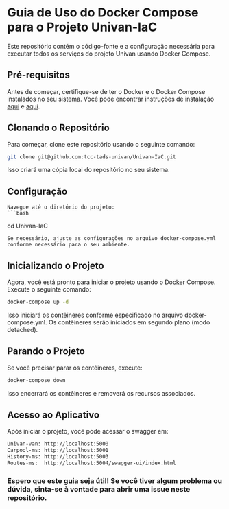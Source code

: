 # Guia de Uso do Docker Compose para o Projeto Univan-IaC

Este repositório contém o código-fonte e a configuração necessária para executar todos os serviços do projeto Univan usando Docker Compose.

## Pré-requisitos

Antes de começar, certifique-se de ter o Docker e o Docker Compose instalados no seu sistema. Você pode encontrar instruções de instalação [aqui](https://docs.docker.com/get-docker/) e [aqui](https://docs.docker.com/compose/install/).

## Clonando o Repositório

Para começar, clone este repositório usando o seguinte comando:

```bash
git clone git@github.com:tcc-tads-univan/Univan-IaC.git
```

Isso criará uma cópia local do repositório no seu sistema.

## Configuração

    Navegue até o diretório do projeto:
    ```bash
cd Univan-IaC

    Se necessário, ajuste as configurações no arquivo docker-compose.yml conforme necessário para o seu ambiente.

## Inicializando o Projeto

Agora, você está pronto para iniciar o projeto usando o Docker Compose. Execute o seguinte comando:

```bash
docker-compose up -d
```
Isso iniciará os contêineres conforme especificado no arquivo docker-compose.yml. Os contêineres serão iniciados em segundo plano (modo detached).

## Parando o Projeto

Se você precisar parar os contêineres, execute:

```bash
docker-compose down
```
Isso encerrará os contêineres e removerá os recursos associados.


## Acesso ao Aplicativo

Após iniciar o projeto, você pode acessar o swagger em: 

```bash
Univan-van: http://localhost:5000
Carpool-ms: http://localhost:5001
History-ms: http://localhost:5003
Routes-ms:  http://localhost:5004/swagger-ui/index.html
```
### Espero que este guia seja útil! Se você tiver algum problema ou dúvida, sinta-se à vontade para abrir uma issue neste repositório.

